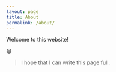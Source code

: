 ```yaml
---
layout: page
title: About
permalink: /about/
---
```


Welcome to this website!

😄
> I hope that I can write this page full.